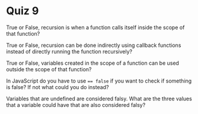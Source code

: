 # Quiz 9

True or False, recursion is when a function calls itself inside the scope of that function?

True or False, recursion can be done indirectly using callback functions instead of directly running the function recursively?

True or False, variables created in the scope of a function can be used outside the scope of that function?

In JavaScript do you have to use `== false` if you want to check if something is false? If not what could you do instead?

Variables that are undefined are considered falsy. What are the three values that a variable could have that are also considered falsy?
